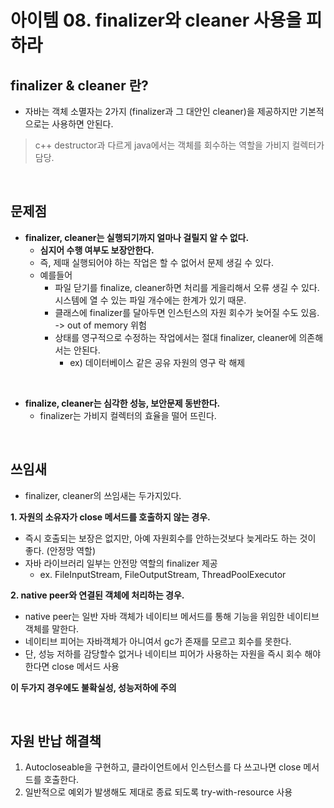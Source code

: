 # 아이템 08. finalizer와 cleaner 사용을 피하라

## finalizer & cleaner 란?
- 자바는 객체 소멸자는 2가지 (finalizer과 그 대안인 cleaner)을 제공하지만 기본적으로는 사용하면 안된다.

> c++ destructor과 다르게 java에서는 객체를 회수하는 역할을 가비지 컬렉터가 담당.

<br/>

## 문제점

- __finalizer, cleaner는 실행되기까지 얼마나 걸릴지 알 수 없다.__
  - __심지어 수행 여부도 보장안한다.__
  - 즉, 제때 실행되어야 하는 작업은 할 수 없어서 문제 생길 수 있다.
  - 예를들어
    - 파일 닫기를 finalize, cleaner하면 처리를 게을리해서 오류 생길 수 있다. 시스템에 열 수 있는 파일 개수에는 한계가 있기 때문.
    - 클래스에 finalizer를 달아두면 인스턴스의 자원 회수가 늦어질 수도 있음. -> out of memory 위험
    - 상태를 영구적으로 수정하는 작업에서는 절대 finalizer, cleaner에 의존해서는 안된다.
      - ex) 데이터베이스 같은 공유 자원의 영구 락 해제

<br/>

- __finalize, cleaner는 심각한 성능, 보안문제 동반한다.__
  - finalizer는 가비지 컬렉터의 효율을 떨어 뜨린다.

<br/>

## 쓰임새

- finalizer, cleaner의 쓰임새는 두가지있다.  

__1. 자원의 소유자가 close 메서드를 호출하지 않는 경우.__
- 즉시 호출되는 보장은 없지만, 아예 자원회수를 안하는것보다 늦게라도 하는 것이 좋다. (안정망 역할)
- 자바 라이브러리 일부는 안전망 역할의 finalizer 제공
  - ex. FileInputStream, FileOutputStream, ThreadPoolExecutor

__2. native peer와 연결된 객체에 처리하는 경우.__
- native peer는 일반 자바 객체가 네이티브 메서드를 통해 기능을 위임한 네이티브 객체를 말한다.
- 네이티브 피어는 자바객체가 아니여서 gc가 존재를 모르고 회수를 못한다.
- 단, 성능 저하를 감당할수 없거나 네이티브 피어가 사용하는 자원을 즉시 회수 해야한다면 close 메서드 사용


__이 두가지 경우에도 불확실성, 성능저하에 주의__  

<br/>

## 자원 반납 해결책

1. Autocloseable을 구현하고, 클라이언트에서 인스턴스를 다 쓰고나면 close 메서드를 호출한다.
2.  일반적으로 예외가 발생해도 제대로 종료 되도록 try-with-resource 사용
